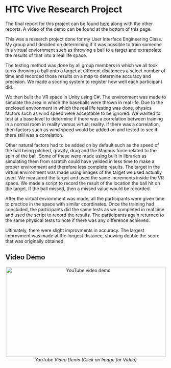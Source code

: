 # HTC Vive Research Project

The final report for this project can be found [here](https://github.com/NawalJAhmed/HTC-Vive-Research-Project/blob/master/Reports/4th%20Report%20-%20Accuracy%20and%20Precision%20in%20Virtual%20Reality.pdf) along with the other reports. A video of the demo can be found at the bottom of this page.

This was a research project done for my User Interface Engineering Class. My group and I decided on determining if it was possible to train someone in a virtual enviornment such as throwing a ball to a target and extrapolate the results of that into a real life space.

The testing method was done by all group members in which we all took turns throwing a ball onto a target at different disatances a select number of time and recorded those results on a map to determine accuracy and precision. We made a scoring system to register how well each participant did.

We then built the VR space in Unity using C#. The environment was made to simulate the area in which the baseballs were thrown in real life. Due to the enclosed environment in which the real life testing was done, physics factors such as wind speed were acceptable to be ignored. We wanted to test at a base level to determine if there was a correlation between training in a normal room in reality versus virtual reality. If there was a correlation, then factors such as wind speed would be added on and tested to see if there still was a correlation.

Other natural factors had to be added on by default such as the speed of the ball being pitched, gravity, drag and the Magnus force related to the spin of the ball. Some of these were made using built in libraries as simulating them from scratch could have yeilded in less time to make a proper environment and therefore less complete results. The target in the virtual environment was made using images of the target we used actually used. We measured the target and used the same increments inside the VR space. We made a script to record the result of the location the ball hit on the target. If the ball missed, then a missed value would be recorded.

After the virtual enviornment was made, all the participants were given time to practice in the space with similar coordinates. Once the training had concluded, the participants did the same tests as we completed in real time and used the script to record the results. The participants again returned to the same physical tests to note if there was any difference achieved.

Ultimately, there were slight improvments in accuracy. The largest improvment was made at the longest distance, showing double the score that was originally obtained.

## Video Demo

<p align="center">
  <a href="https://www.youtube.com/watch?v=lTSCO8_pkT0
  " target="_blank"><img src="https://user-images.githubusercontent.com/11577850/72565235-6bdeff80-387f-11ea-872c-05d02eaaef64.PNG" width="500" height="281.25"
  alt="YouTube video demo"/></a>
  <br>
  <em>YouTube Video Demo (Click on Image for Video) </em>
</p>
